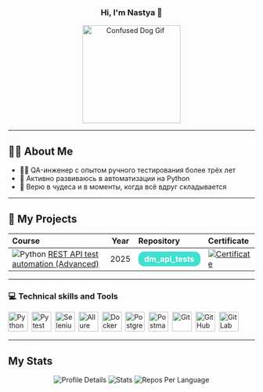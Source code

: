 <h3 align="center">Hi, I'm Nastya 💙</h3>

<p align="center">
  <img src="https://i.giphy.com/media/Z5xk7fGO5FjjTElnpT/giphy.gif" alt="Confused Dog Gif" width="200" />
</p>

---

## 🙋‍♀️ About Me

- 🧚‍♀️ QA-инженер с опытом ручного тестирования более трёх лет  
- 🌱 Активно развиваюсь в автоматизации на Python  
- 💫 Верю в чудеса и в моменты, когда всё вдруг складывается  

---

## 🧪 My Projects

| Course                                                                                                                   | Year | Repository                                                                                                                                            | Certificate                                                                                                                                    |
|:------------------------------------------------------------------------------------------------------------------------|:----:|:----------------------------------------------------------------------------------------------------------------------------------------------------|:---------------------------------------------------------------------------------------------------------------------------------------------|
| ![Python](https://img.icons8.com/color/48/000000/python.png) [REST API test automation (Advanced)](https://aqa-engineer.com/rest_api_advanced) | 2025 | <a href="https://github.com/Nastya-Leto/dm_api_tests" style="background:#40E0D0; color:white; padding:5px 12px; border-radius:12px; text-decoration:none; font-weight:bold;">dm_api_tests</a> | [![Certificate](https://img.shields.io/badge/Certificate-View-lightseagreen)](https://drive.google.com/file/d/129hGdyYW5DAIeWPweXU_xNLcPne4E65B/view?usp=drive_link) |

---

### 💻 Technical skills and Tools

<div>
  <img src="https://cdn.jsdelivr.net/gh/devicons/devicon/icons/python/python-original.svg" title="Python" alt="Python" width="40" height="40" />&nbsp;
  <img src="https://cdn.jsdelivr.net/gh/devicons/devicon/icons/pytest/pytest-original.svg" title="Pytest" alt="Pytest" width="40" height="40" />&nbsp;
  <img src="https://cdn.jsdelivr.net/gh/devicons/devicon/icons/selenium/selenium-original.svg" title="Selenium" alt="Selenium" width="40" height="40" />&nbsp;
  <img src="https://static.tildacdn.net/tild3630-3962-4461-b437-636530383537/reportlogo.svg" title="Allure Report" alt="Allure Report" width="40" height="40" />&nbsp;
  <img src="https://cdn.jsdelivr.net/gh/devicons/devicon/icons/docker/docker-original.svg" title="Docker" alt="Docker" width="40" height="40" />&nbsp;
  <img src="https://cdn.jsdelivr.net/gh/devicons/devicon/icons/postgresql/postgresql-original.svg" title="PostgreSQL" alt="PostgreSQL" width="40" height="40" />&nbsp;
  <img src="https://cdn.jsdelivr.net/gh/devicons/devicon/icons/postman/postman-original.svg" title="Postman" alt="Postman" width="40" height="40" />&nbsp;
  <img src="https://cdn.jsdelivr.net/gh/devicons/devicon/icons/git/git-original.svg" title="Git" alt="Git" width="40" height="40" />&nbsp;
  <img src="https://cdn.jsdelivr.net/gh/devicons/devicon/icons/github/github-original.svg" title="GitHub" alt="GitHub" width="40" height="40" />&nbsp;
  <img src="https://cdn.jsdelivr.net/gh/devicons/devicon/icons/gitlab/gitlab-original.svg" title="GitLab" alt="GitLab" width="40" height="40" />
</div>

---

## My Stats

<p align="center">
  <img src="https://github-profile-summary-cards.vercel.app/api/cards/profile-details?username=Nastya-Leto&theme=tokyonight" alt="Profile Details" />
  <img src="https://github-profile-summary-cards.vercel.app/api/cards/stats?username=Nastya-Leto&theme=tokyonight" alt="Stats" />
  <img src="https://github-profile-summary-cards.vercel.app/api/cards/repos-per-language?username=Nastya-Leto&theme=tokyonight" alt="Repos Per Language" />
<!-- <img src="https://github.com/Nastya-Leto/Nastya-Leto/blob/gh-pages/github-snake-dark.svg" alt="Commits" /> -->
</p>
